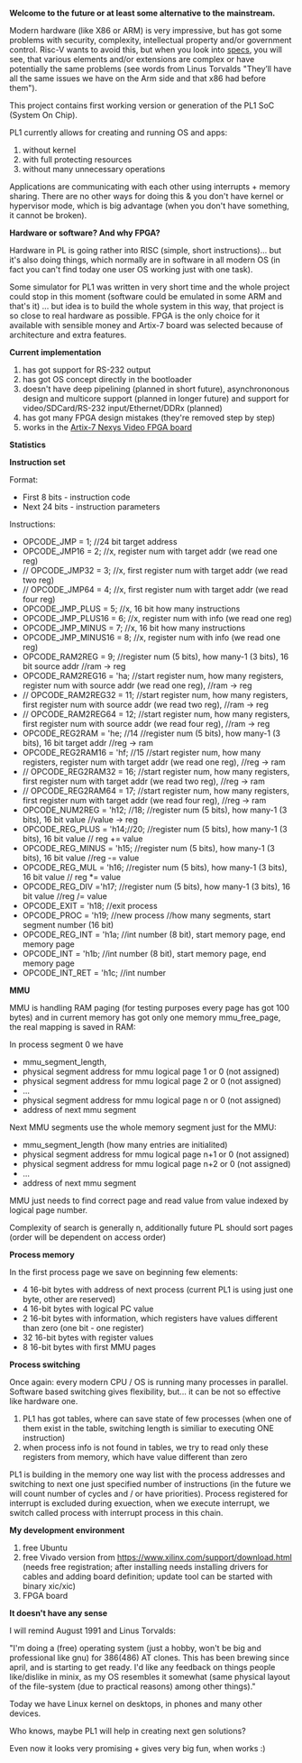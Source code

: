 **Welcome to the future or at least some alternative to the mainstream.**

Modern hardware (like X86 or ARM) is very impressive, but has got
some problems with security, complexity, intellectual property and/or government
control. Risc-V wants to avoid this, but when you look into [specs](https://riscv.org/technical/specifications/), you will
see, that various elements and/or extensions are complex or
have potentially the same problems (see words from Linus Torvalds "They’ll have all
the same issues we have on the Arm side and that x86 had before them").

This project contains first working version or generation of the PL1 SoC (System On Chip).

PL1 currently allows for creating and running OS and apps:

1. without kernel
2. with full protecting resources
3. without many unnecessary operations

Applications are communicating with each other using interrupts + memory
sharing. There are no other ways for doing this & you don't have kernel
or hypervisor mode, which is big advantage (when you don't have something, it cannot be broken).

**Hardware or software? And why FPGA?**

Hardware in PL is going rather into RISC (simple, short instructions)... but
it's also doing things, which normally are in software in all modern OS
(in fact you can't find today one user OS working just with one task).

Some simulator for PL1 was written in very short time and the whole project
could stop in this moment (software could be emulated in some ARM and that's it)
... but idea is to build the whole system in this way, that project is so close
to real hardware as possible. FPGA is the only choice for it available with
sensible money and Artix-7 board was selected because of architecture and extra features.

**Current implementation**

1. has got support for RS-232 output
2. has got OS concept directly in the bootloader
3. doesn't have deep pipelining (planned in short future), asynchrononous design and multicore support (planned in longer future) and support for video/SDCard/RS-232 input/Ethernet/DDRx (planned)
4. has got many FPGA design mistakes (they're removed step by step)
5. works in the [Artix-7 Nexys Video FPGA board](https://digilent.com/reference/programmable-logic/nexys-video/reference-manual)

**Statistics**

**Instruction set**

Format:

* First 8 bits - instruction code
* Next 24 bits - instruction parameters

Instructions:

* OPCODE_JMP = 1;  //24 bit target address
* OPCODE_JMP16 = 2;  //x, register num with target addr (we read one reg)
*  // OPCODE_JMP32 = 3;  //x, first register num with target addr (we read two reg)
*  // OPCODE_JMP64 = 4;  //x, first register num with target addr (we read four reg)  
* OPCODE_JMP_PLUS = 5;  //x, 16 bit how many instructions
* OPCODE_JMP_PLUS16 = 6;  //x, register num with info (we read one reg)
* OPCODE_JMP_MINUS = 7;  //x, 16 bit how many instructions  
* OPCODE_JMP_MINUS16 = 8;  //x, register num with info (we read one reg)
* OPCODE_RAM2REG = 9;  //register num (5 bits), how many-1 (3 bits), 16 bit source addr //ram -> reg
* OPCODE_RAM2REG16 = 'ha; //start register num, how many registers, register num with source addr (we read one reg), //ram -> reg  
* // OPCODE_RAM2REG32 = 11; //start register num, how many registers, first register num with source addr (we read two reg), //ram -> reg
* // OPCODE_RAM2REG64 = 12; //start register num, how many registers, first register num with source addr (we read four reg), //ram -> reg
* OPCODE_REG2RAM = 'he; //14 //register num (5 bits), how many-1 (3 bits), 16 bit target addr //reg -> ram
* OPCODE_REG2RAM16 = 'hf; //15 //start register num, how many registers, register num with target addr (we read one reg), //reg -> ram
* // OPCODE_REG2RAM32 = 16; //start register num, how many registers, first register num with target addr (we read two reg), //reg -> ram
* // OPCODE_REG2RAM64 = 17; //start register num, how many registers, first register num with target addr (we read four reg), //reg -> ram
* OPCODE_NUM2REG = 'h12; //18;  //register num (5 bits), how many-1 (3 bits), 16 bit value //value -> reg
* OPCODE_REG_PLUS = 'h14;//20; //register num (5 bits), how many-1 (3 bits), 16 bit value // reg += value
* OPCODE_REG_MINUS = 'h15; //register num (5 bits), how many-1 (3 bits), 16 bit value  //reg -= value
* OPCODE_REG_MUL = 'h16; //register num (5 bits), how many-1 (3 bits), 16 bit value // reg *= value
* OPCODE_REG_DIV ='h17; //register num (5 bits), how many-1 (3 bits), 16 bit value  //reg /= value
* OPCODE_EXIT = 'h18;  //exit process
* OPCODE_PROC = 'h19;  //new process //how many segments, start segment number (16 bit)
* OPCODE_REG_INT = 'h1a;  //int number (8 bit), start memory page, end memory page 
* OPCODE_INT = 'h1b;  //int number (8 bit), start memory page, end memory page
* OPCODE_INT_RET = 'h1c;  //int number

**MMU**

MMU is handling RAM paging (for testing purposes every page has got 100 bytes) and in current memory has got only
one memory mmu_free_page, the real mapping is saved in RAM:

In process segment 0 we have

* mmu_segment_length,
* physical segment address for mmu logical page 1 or 0 (not assigned)
* physical segment address for mmu logical page 2 or 0 (not assigned)
* ...
* physical segment address for mmu logical page n or 0 (not assigned)
* address of next mmu segment

Next MMU segments use the whole memory segment just for the MMU:

* mmu_segment_length (how many entries are initialited)
* physical segment address for mmu logical page n+1 or 0 (not assigned)
* physical segment address for mmu logical page n+2 or 0 (not assigned)
* ...
* address of next mmu segment

MMU just needs to find correct page and read value from value indexed by logical page number.

Complexity of search is generally n, additionally future PL should sort pages
(order will be dependent on access order)

**Process memory**

In the first process page we save on beginning few elements:

* 4 16-bit bytes with address of next process (current PL1 is using just one byte, other are reserved)
* 4 16-bit bytes with logical PC value
* 2 16-bit bytes with information, which registers have values different than zero (one bit - one register)
* 32 16-bit bytes with register values
* 8 16-bit bytes with first MMU pages

**Process switching**

Once again: every modern CPU / OS is running many processes in parallel. Software based switching gives flexibility, but... it can be not so effective like hardware one.

1. PL1 has got tables, where can save state of few processes (when one of them exist in the table, switching length is similiar to executing ONE instruction)
2. when process info is not found in tables, we try to read only these registers from memory, which have value different than zero

PL1 is building in the memory one way list with the process addresses and switching to next one just specified number of instructions (in the future we will count number of cycles and / or have priorities). Process registered for interrupt is excluded during exuection, when we execute interrupt, we switch called process with interrupt process in this chain.

**My development environment**

1. free Ubuntu
2. free Vivado version from https://www.xilinx.com/support/download.html (needs free registration;
after installing needs installing drivers for cables and adding board definition;
update tool can be started with binary xic/xic)
3. FPGA board

**It doesn't have any sense**

I will remind August 1991 and Linus Torvalds:

"I'm doing a (free) operating system (just a hobby, won't be big and professional like gnu) for 386(486) AT clones. This has been brewing since april, and is starting to get ready. I'd like any feedback on things people like/dislike in minix, as my OS resembles it somewhat (same physical layout of the file-system (due to practical reasons) among other things)."

Today we have Linux kernel on desktops, in phones and many other devices.

Who knows, maybe PL1 will help in creating next gen solutions?

Even now it looks very promising + gives very big fun, when works :)
